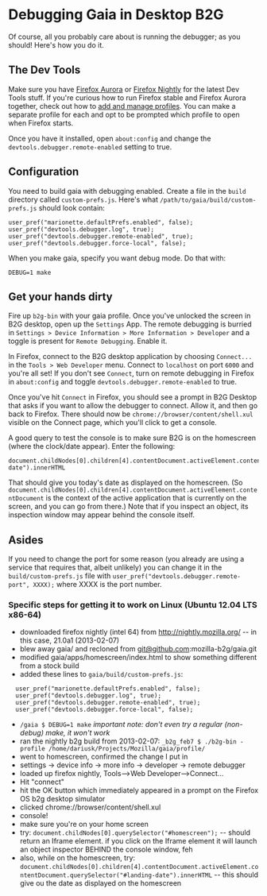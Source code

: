 # Debugging Gaia in Desktop B2G

Of course, all you probably care about is running the debugger; as you should!
Here's how you do it.

## The Dev Tools

Make sure you have [Firefox
Aurora](http://www.mozilla.org/en-US/firefox/aurora/) or [Firefox
Nightly](http://nightly.mozilla.org/) for the latest Dev Tools stuff. If you're
curious how to run Firefox stable and Firefox Aurora together, check out how to
[add and manage
profiles](https://developer.mozilla.org/en-US/docs/Mozilla/Multiple_Firefox_Profiles).
You can make a separate profile for each and opt to be prompted which profile
to open when Firefox starts. 

Once you have it installed, open `about:config` and change the
`devtools.debugger.remote-enabled` setting to true.

## Configuration

You need to build gaia with debugging enabled. Create a file in the `build`
directory called `custom-prefs.js`. Here's what
`/path/to/gaia/build/custom-prefs.js` should look contain:

```
user_pref("marionette.defaultPrefs.enabled", false);
user_pref("devtools.debugger.log", true);
user_pref("devtools.debugger.remote-enabled", true);
user_pref("devtools.debugger.force-local", false);
```

When you make gaia, specify you want debug mode. Do that with:

```
DEBUG=1 make
```

## Get your hands dirty

Fire up `b2g-bin` with your gaia profile. Once you've unlocked the screen in
B2G desktop, open up the `Settings` App. The remote debugging is burried in
`Settings > Device Information > More Information > Developer` and a toggle is
present for `Remote Debugging`. Enable it. 

In Firefox, connect to the B2G desktop application by choosing `Connect...` in
the `Tools > Web Developer` menu. Connect to `localhost` on port `6000` and
you're all set! If you don't see `Connect`, turn on remote debugging in Firefox
in `about:config` and toggle `devtools.debugger.remote-enabled` to true.

Once you've hit `Connect` in Firefox, you should see a prompt in B2G Desktop that
asks if you want to allow the debugger to connect. Allow it, and then go back to Firefox.
There should now be `chrome://browser/content/shell.xul` visible on the Connect page,
which you'll click to get a console.

A good query to test the console is to make sure B2G is on the homescreen (where the clock/date
appear). Enter the following:

```
document.childNodes[0].children[4].contentDocument.activeElement.contentDocument.querySelector("#landing-date").innerHTML
```

That should give you today's date as displayed on the homescreen. (So `document.childNodes[0].children[4].contentDocument.activeElement.contentDocument`
is the context of the active application that is currently on the screen, and you can go from there.)
Note that if you inspect an object, its inspection window may appear behind the console itself.

## Asides

If you need to change the port for some reason (you already are using a service
that requires that, albeit unlikely) you can change it in the
`build/custom-prefs.js` file with `user_pref("devtools.debugger.remote-port",
XXXX);` where XXXX is the port number.

### Specific steps for getting it to work on Linux (Ubuntu 12.04 LTS x86-64)

* downloaded firefox nightly (intel 64) from http://nightly.mozilla.org/ -- in this case, 21.0a1 (2013-02-07)
* blew away gaia/ and recloned from git@github.com:mozilla-b2g/gaia.git
* modified gaia/apps/homescreen/index.html to show something different from a stock build
* added these lines to ```gaia/build/custom-prefs.js```:

```
  user_pref("marionette.defaultPrefs.enabled", false);
  user_pref("devtools.debugger.log", true);
  user_pref("devtools.debugger.remote-enabled", true);
  user_pref("devtools.debugger.force-local", false);
```

* ```/gaia $ DEBUG=1 make``` *important note: don't even try a regular (non-debug) make, it won't work*
* ran the nightly b2g build from 2013-02-07: ```_b2g_feb7 $ ./b2g-bin -profile /home/dariusk/Projects/Mozilla/gaia/profile/```
* went to homescreen, confirmed the change I put in
* settings -> device info -> more info -> developer -> remote debugger
* loaded up firefox nightly, Tools-->Web Developer-->Connect...
* Hit "connect"
* hit the OK button which immediately appeared in a prompt on the Firefox OS b2g desktop simulator
* clicked chrome://browser/content/shell.xul
* console!
* make sure you're on your home screen
* try: ```document.childNodes[0].querySelector("#homescreen");``` -- should return an Iframe element. if you click on the Iframe element it will launch an object inspector BEHIND the console window, feh
* also, while on the homescreen, try: ```document.childNodes[0].children[4].contentDocument.activeElement.contentDocument.querySelector("#landing-date").innerHTML``` -- this should give ou the date as displayed on the homescreen
